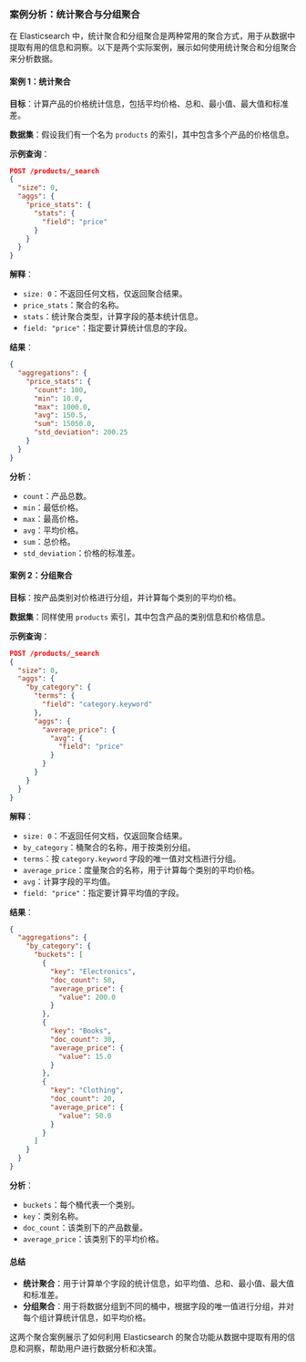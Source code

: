 ### 案例分析：统计聚合与分组聚合

在 Elasticsearch 中，统计聚合和分组聚合是两种常用的聚合方式，用于从数据中提取有用的信息和洞察。以下是两个实际案例，展示如何使用统计聚合和分组聚合来分析数据。

#### 案例 1：统计聚合

**目标**：计算产品的价格统计信息，包括平均价格、总和、最小值、最大值和标准差。

**数据集**：假设我们有一个名为 `products` 的索引，其中包含多个产品的价格信息。

**示例查询**：

```json
POST /products/_search
{
  "size": 0,
  "aggs": {
    "price_stats": {
      "stats": {
        "field": "price"
      }
    }
  }
}
```

**解释**：

- `size: 0`：不返回任何文档，仅返回聚合结果。
- `price_stats`：聚合的名称。
- `stats`：统计聚合类型，计算字段的基本统计信息。
- `field: "price"`：指定要计算统计信息的字段。

**结果**：

```json
{
  "aggregations": {
    "price_stats": {
      "count": 100,
      "min": 10.0,
      "max": 1000.0,
      "avg": 150.5,
      "sum": 15050.0,
      "std_deviation": 200.25
    }
  }
}
```

**分析**：

- `count`：产品总数。
- `min`：最低价格。
- `max`：最高价格。
- `avg`：平均价格。
- `sum`：总价格。
- `std_deviation`：价格的标准差。

#### 案例 2：分组聚合

**目标**：按产品类别对价格进行分组，并计算每个类别的平均价格。

**数据集**：同样使用 `products` 索引，其中包含产品的类别信息和价格信息。

**示例查询**：

```json
POST /products/_search
{
  "size": 0,
  "aggs": {
    "by_category": {
      "terms": {
        "field": "category.keyword"
      },
      "aggs": {
        "average_price": {
          "avg": {
            "field": "price"
          }
        }
      }
    }
  }
}
```

**解释**：

- `size: 0`：不返回任何文档，仅返回聚合结果。
- `by_category`：桶聚合的名称，用于按类别分组。
- `terms`：按 `category.keyword` 字段的唯一值对文档进行分组。
- `average_price`：度量聚合的名称，用于计算每个类别的平均价格。
- `avg`：计算字段的平均值。
- `field: "price"`：指定要计算平均值的字段。

**结果**：

```json
{
  "aggregations": {
    "by_category": {
      "buckets": [
        {
          "key": "Electronics",
          "doc_count": 50,
          "average_price": {
            "value": 200.0
          }
        },
        {
          "key": "Books",
          "doc_count": 30,
          "average_price": {
            "value": 15.0
          }
        },
        {
          "key": "Clothing",
          "doc_count": 20,
          "average_price": {
            "value": 50.0
          }
        }
      ]
    }
  }
}
```

**分析**：

- `buckets`：每个桶代表一个类别。
- `key`：类别名称。
- `doc_count`：该类别下的产品数量。
- `average_price`：该类别下的平均价格。

#### 总结

- **统计聚合**：用于计算单个字段的统计信息，如平均值、总和、最小值、最大值和标准差。
- **分组聚合**：用于将数据分组到不同的桶中，根据字段的唯一值进行分组，并对每个组计算统计信息，如平均价格。

这两个聚合案例展示了如何利用 Elasticsearch 的聚合功能从数据中提取有用的信息和洞察，帮助用户进行数据分析和决策。